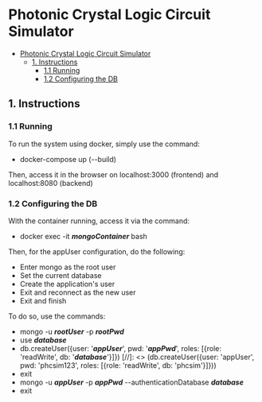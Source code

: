 # Photonic Crystal Logic Circuit Simulator 

- [Photonic Crystal Logic Circuit Simulator](#photonic-crystal-logic-circuit-simulator)
  - [1. Instructions](#1-instructions)
    - [1.1 Running](#11-running)
    - [1.2 Configuring the DB](#12-configuring-the-db)

## 1. Instructions

### 1.1 Running
To run the system using docker, simply use the command: 
  - docker-compose up (--build)

Then, access it in the browser on localhost:3000 (frontend) and localhost:8080 (backend)

### 1.2 Configuring the DB
With the container running, access it via the command:
  - docker exec -it ***mongoContainer*** bash

Then, for the appUser configuration, do the following:
  - Enter mongo as the root user
  - Set the current database
  - Create the application's user
  - Exit and reconnect as the new user
  - Exit and finish

To do so, use the commands:
  - mongo -u ***rootUser*** -p ***rootPwd*** 
  - use ***database***
  - db.createUser({user: '***appUser***', pwd: '***appPwd***', roles: [{role: 'readWrite', db: '***database***'}]})
  [//]: <> (db.createUser({user: 'appUser', pwd: 'phcsim123', roles: [{role: 'readWrite', db: 'phcsim'}]}))
  - exit
  - mongo -u ***appUser*** -p ***appPwd*** --authenticationDatabase ***database***
  - exit